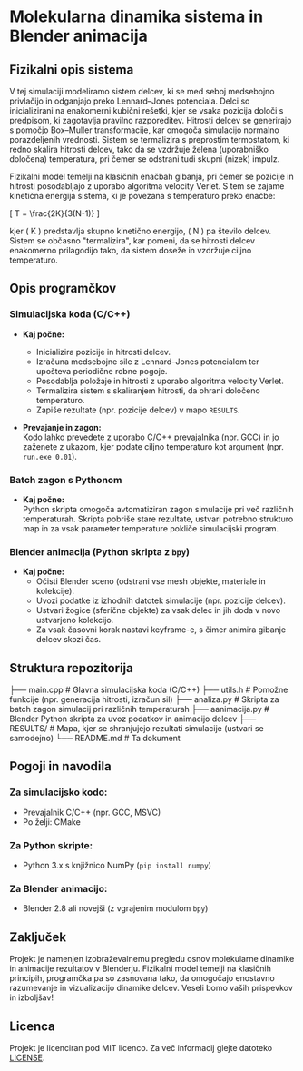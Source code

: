 # Molekularna dinamika sistema in Blender animacija

## Fizikalni opis sistema

V tej simulaciji modeliramo sistem delcev, ki se med seboj medsebojno privlačijo in odganjajo preko Lennard–Jones potenciala. Delci so inicializirani na enakomerni kubični rešetki, kjer se vsaka pozicija določi s predpisom, ki zagotavlja pravilno razporeditev. Hitrosti delcev se generirajo s pomočjo Box–Muller transformacije, kar omogoča simulacijo normalno porazdeljenih vrednosti. Sistem se termalizira s preprostim termostatom, ki redno skalira hitrosti delcev, tako da se vzdržuje želena (uporabniško določena) temperatura, pri čemer se odstrani tudi skupni (nizek) impulz.

Fizikalni model temelji na klasičnih enačbah gibanja, pri čemer se pozicije in hitrosti posodabljajo z uporabo algoritma velocity Verlet. S tem se zajame kinetična energija sistema, ki je povezana s temperaturo preko enačbe:
  
\[
T = \frac{2K}{3(N-1)}
\]

kjer \( K \) predstavlja skupno kinetično energijo, \( N \) pa število delcev. Sistem se občasno "termalizira", kar pomeni, da se hitrosti delcev enakomerno prilagodijo tako, da sistem doseže in vzdržuje ciljno temperaturo.

## Opis programčkov

### Simulacijska koda (C/C++)

- **Kaj počne:**  
  - Inicializira pozicije in hitrosti delcev.
  - Izračuna medsebojne sile z Lennard–Jones potencialom ter upošteva periodične robne pogoje.
  - Posodablja položaje in hitrosti z uporabo algoritma velocity Verlet.
  - Termalizira sistem s skaliranjem hitrosti, da ohrani določeno temperaturo.
  - Zapiše rezultate (npr. pozicije delcev) v mapo `RESULTS`.

- **Prevajanje in zagon:**  
  Kodo lahko prevedete z uporabo C/C++ prevajalnika (npr. GCC) in jo zaženete z ukazom, kjer podate ciljno temperaturo kot argument (npr. `run.exe 0.01`).

### Batch zagon s Pythonom

- **Kaj počne:**  
  Python skripta omogoča avtomatiziran zagon simulacije pri več različnih temperaturah. Skripta pobriše stare rezultate, ustvari potrebno strukturo map in za vsak parameter temperature pokliče simulacijski program.

### Blender animacija (Python skripta z `bpy`)

- **Kaj počne:**  
  - Očisti Blender sceno (odstrani vse mesh objekte, materiale in kolekcije).
  - Uvozi podatke iz izhodnih datotek simulacije (npr. pozicije delcev).
  - Ustvari žogice (sferične objekte) za vsak delec in jih doda v novo ustvarjeno kolekcijo.
  - Za vsak časovni korak nastavi keyframe-e, s čimer animira gibanje delcev skozi čas.

## Struktura repozitorija
├── main.cpp # Glavna simulacijska koda (C/C++)
├── utils.h # Pomožne funkcije (npr. generacija hitrosti, izračun sil)
├── analiza.py # Skripta za batch zagon simulacij pri različnih temperaturah 
├── aanimacija.py # Blender Python skripta za uvoz podatkov in animacijo delcev
├── RESULTS/ # Mapa, kjer se shranjujejo rezultati simulacije (ustvari se samodejno)
└── README.md # Ta dokument

## Pogoji in navodila

### Za simulacijsko kodo:
- Prevajalnik C/C++ (npr. GCC, MSVC)
- Po želji: CMake

### Za Python skripte:
- Python 3.x s knjižnico NumPy (`pip install numpy`)

### Za Blender animacijo:
- Blender 2.8 ali novejši (z vgrajenim modulom `bpy`)

## Zaključek

Projekt je namenjen izobraževalnemu pregledu osnov molekularne dinamike in animacije rezultatov v Blenderju. Fizikalni model temelji na klasičnih principih, programčka pa so zasnovana tako, da omogočajo enostavno razumevanje in vizualizacijo dinamike delcev. Veseli bomo vaših prispevkov in izboljšav!

## Licenca

Projekt je licenciran pod MIT licenco. Za več informacij glejte datoteko [LICENSE](LICENSE).
